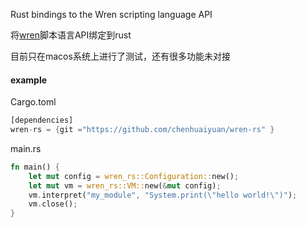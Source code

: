 Rust bindings to the Wren scripting language API

将[wren](https://github.com/wren-lang/wren)脚本语言API绑定到rust

目前只在macos系统上进行了测试，还有很多功能未对接

#### example

Cargo.toml
```rust
[dependencies]
wren-rs = {git ="https://github.com/chenhuaiyuan/wren-rs" }
```

main.rs
```rust
fn main() {
    let mut config = wren_rs::Configuration::new();
    let mut vm = wren_rs::VM::new(&mut config);
    vm.interpret("my_module", "System.print(\"hello world!\")");
    vm.close();
}
```